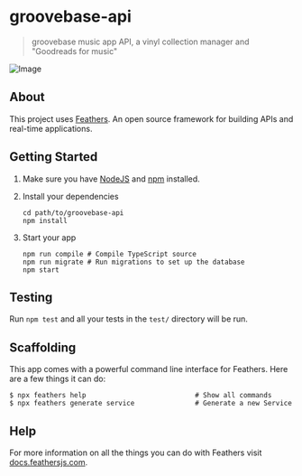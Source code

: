 # groovebase-api

> groovebase music app API, a vinyl collection manager and "Goodreads for music"

![Image](https://cdn.dribbble.com/userupload/10358313/file/original-ba4cd54a297771a8b350f165c791ebe7.png?resize=1024x687)

## About

This project uses [Feathers](http://feathersjs.com). An open source framework for building APIs and real-time applications.

## Getting Started

1. Make sure you have [NodeJS](https://nodejs.org/) and [npm](https://www.npmjs.com/) installed.
2. Install your dependencies

    ```
    cd path/to/groovebase-api
    npm install
    ```

3. Start your app

    ```
    npm run compile # Compile TypeScript source
    npm run migrate # Run migrations to set up the database
    npm start
    ```

## Testing

Run `npm test` and all your tests in the `test/` directory will be run.

## Scaffolding

This app comes with a powerful command line interface for Feathers. Here are a few things it can do:

```
$ npx feathers help                           # Show all commands
$ npx feathers generate service               # Generate a new Service
```

## Help

For more information on all the things you can do with Feathers visit [docs.feathersjs.com](http://docs.feathersjs.com).
